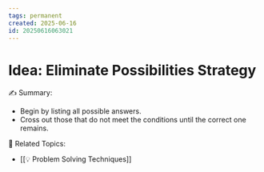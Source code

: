 ```yaml
---
tags: permanent
created: 2025-06-16
id: 20250616063021
---
```


# Idea: Eliminate Possibilities Strategy

✍ Summary:
- Begin by listing all possible answers.
- Cross out those that do not meet the conditions until the correct one remains.

👀 Related Topics:
- [[💡 Problem Solving Techniques]]
